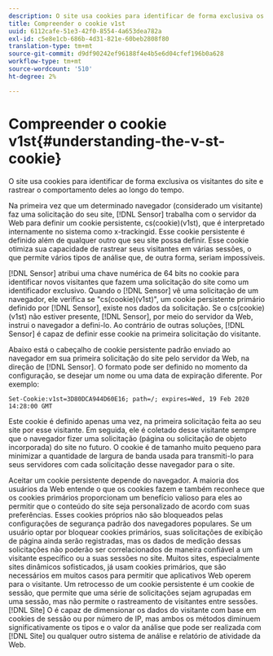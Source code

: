 ```yaml
---
description: O site usa cookies para identificar de forma exclusiva os visitantes do site e rastrear o comportamento deles ao longo do tempo.
title: Compreender o cookie v1st
uuid: 6112cafe-51e3-42f0-8554-4a653dea782a
exl-id: c5e8e1cb-686b-4d31-821e-60beb2808f80
translation-type: tm+mt
source-git-commit: d9df90242ef96188f4e4b5e6d04cfef196b0a628
workflow-type: tm+mt
source-wordcount: '510'
ht-degree: 2%

---
```


# Compreender o cookie v1st{#understanding-the-v-st-cookie}

O site usa cookies para identificar de forma exclusiva os visitantes do site e rastrear o comportamento deles ao longo do tempo.

Na primeira vez que um determinado navegador (considerado um visitante) faz uma solicitação do seu site, [!DNL Sensor] trabalha com o servidor da Web para definir um cookie persistente, cs(cookie)(v1st), que é interpretado internamente no sistema como x-trackingid. Esse cookie persistente é definido além de qualquer outro que seu site possa definir. Esse cookie otimiza sua capacidade de rastrear seus visitantes em várias sessões, o que permite vários tipos de análise que, de outra forma, seriam impossíveis.

[!DNL Sensor] atribui uma chave numérica de 64 bits no cookie para identificar novos visitantes que fazem uma solicitação do site como um identificador exclusivo. Quando o [!DNL Sensor] vê uma solicitação de um navegador, ele verifica se &quot;cs(cookie)(v1st)&quot;, um cookie persistente primário definido por [!DNL Sensor], existe nos dados da solicitação. Se o cs(cookie)(v1st) não estiver presente, [!DNL Sensor], por meio do servidor da Web, instrui o navegador a defini-lo. Ao contrário de outras soluções, [!DNL Sensor] é capaz de definir esse cookie na primeira solicitação do visitante.

Abaixo está o cabeçalho de cookie persistente padrão enviado ao navegador em sua primeira solicitação do site pelo servidor da Web, na direção de [!DNL Sensor]. O formato pode ser definido no momento da configuração, se desejar um nome ou uma data de expiração diferente. Por exemplo:

```
Set-Cookie:v1st=3D80DCA944D60E16; path=/; expires=Wed, 19 Feb 2020 14:28:00 GMT
```

Este cookie é definido apenas uma vez, na primeira solicitação feita ao seu site por esse visitante. Em seguida, ele é coletado desse visitante sempre que o navegador fizer uma solicitação (página ou solicitação de objeto incorporada) do site no futuro. O cookie é de tamanho muito pequeno para minimizar a quantidade de largura de banda usada para transmiti-lo para seus servidores com cada solicitação desse navegador para o site.

Aceitar um cookie persistente depende do navegador. A maioria dos usuários da Web entende o que os cookies fazem e também reconhece que os cookies primários proporcionam um benefício valioso para eles ao permitir que o conteúdo do site seja personalizado de acordo com suas preferências. Esses cookies próprios não são bloqueados pelas configurações de segurança padrão dos navegadores populares. Se um usuário optar por bloquear cookies primários, suas solicitações de exibição de página ainda serão registradas, mas os dados de medição dessas solicitações não poderão ser correlacionados de maneira confiável a um visitante específico ou a suas sessões no site. Muitos sites, especialmente sites dinâmicos sofisticados, já usam cookies primários, que são necessários em muitos casos para permitir que aplicativos Web operem para o visitante. Um retrocesso de um cookie persistente é um cookie de sessão, que permite que uma série de solicitações sejam agrupadas em uma sessão, mas não permite o rastreamento de visitantes entre sessões. [!DNL Site] O é capaz de dimensionar os dados do visitante com base em cookies de sessão ou por número de IP, mas ambos os métodos diminuem significativamente os tipos e o valor da análise que pode ser realizada com  [!DNL Site] ou qualquer outro sistema de análise e relatório de atividade da Web.
